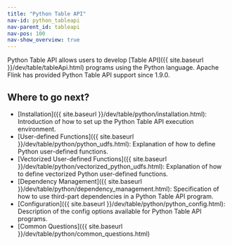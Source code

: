 ```yaml
---
title: "Python Table API"
nav-id: python_tableapi
nav-parent_id: tableapi
nav-pos: 100
nav-show_overview: true
---
```

<!--
Licensed to the Apache Software Foundation (ASF) under one
or more contributor license agreements.  See the NOTICE file
distributed with this work for additional information
regarding copyright ownership.  The ASF licenses this file
to you under the Apache License, Version 2.0 (the
"License"); you may not use this file except in compliance
with the License.  You may obtain a copy of the License at

  http://www.apache.org/licenses/LICENSE-2.0

Unless required by applicable law or agreed to in writing,
software distributed under the License is distributed on an
"AS IS" BASIS, WITHOUT WARRANTIES OR CONDITIONS OF ANY
KIND, either express or implied.  See the License for the
specific language governing permissions and limitations
under the License.
-->

Python Table API allows users to develop [Table API]({{ site.baseurl }}/dev/table/tableApi.html) programs using the Python language.
Apache Flink has provided Python Table API support since 1.9.0.

## Where to go next?

- [Installation]({{ site.baseurl }}/dev/table/python/installation.html): Introduction of how to set up the Python Table API execution environment.
- [User-defined Functions]({{ site.baseurl }}/dev/table/python/python_udfs.html): Explanation of how to define Python user-defined functions.
- [Vectorized User-defined Functions]({{ site.baseurl }}/dev/table/python/vectorized_python_udfs.html): Explanation of how to define vectorized Python user-defined functions.
- [Dependency Management]({{ site.baseurl }}/dev/table/python/dependency_management.html): Specification of how to use third-part dependencies in a Python Table API program.
- [Configuration]({{ site.baseurl }}/dev/table/python/python_config.html): Description of the config options available for Python Table API programs.
- [Common Questions]({{ site.baseurl }}/dev/table/python/common_questions.html)
